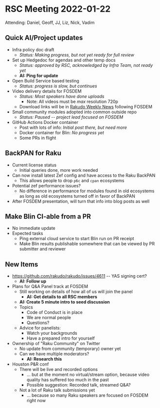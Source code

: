 # RSC Meeting 2022-01-22

Attending: Daniel, Geoff, JJ, Liz, Nick, Vadim


## Quick AI/Project updates

* Infra policy doc draft
  * *Status: Making progress, but not yet ready for full review*
* Set up Hedgedoc for agendas and other temp docs
  * *Status: approved by RSC, acknowledged by Infra Team, not ready yet*
  * **AI: Ping for update**
* Open Build Service based testing
  * *Status: progress is slow, but continues*
* Video delivery details for FOSDEM
  * *Status: Most speakers have done uploads*
    * Note: All videos must be *max* resolution 720p
  * Download links will be in [Rakudo Weekly News](https://rakudoweekly.blog/)
    following FOSDEM
* Small community modules adopted into common outside repo
  * *Status: Paused -- project lead focused on FOSDEM*
* GitHub Actions Docker container
  * Post with lots of info: *Initial post there, but need more*
  * Docker container for Blin: *No progress yet*
  * Some PRs in flight


## BackPAN for Raku

* Current license status
  * Initial queries done, more work needed
* Can now install latest Zef config and have access to the Raku BackPAN
  * This allows people to drop `p6c` and `cpan` ecosystems
* Potential zef performance issues?
  * No difference in performance for modules found in old ecosystems
    as long as old ecosystems turned off in favor of BackPAN
* After FOSDEM presentation, will turn that info into blog posts as well


## Make Blin CI-able from a PR

* No immediate update
* Expected tasks
  * Ping external cloud service to start Blin run on PR receipt
  * Make Blin results publishable somewhere that can be viewed by PR submitter
    and reviewer


## New Items

* https://github.com/rakudo/rakudo/issues/4611 -- YAS signing cert?
  * **AI: Follow up**
* Plans for Q&A Panel track at FOSDEM
  * Still working on details of how all of us will join the panel
    * **AI: Get details to all RSC members**
  * **AI: Create 5 minute intro to seed discussion**
  * Topics
    * Code of Conduct is in place
    * We are normal people
    * Questions?
  * Advice for panelists:
    * Watch your backgrounds
    * Have a prepared intro for yourself
* Ownership of "Raku Community" on Twitter
  * No update from community (temporary) owner yet
  * Can we have multiple moderators?
    * **AI: Research this**
* Houston P&R conf
  * There will be live and recorded options
    * ... but at the moment no virtual/stream option, because video quality has
      suffered too much in the past
    * Possible suggestion: Recorded talk, streamed Q&A?
  * Not a lot of Raku talk submissions yet
    * ... because so many Raku speakers are focused on FOSDEM right now
